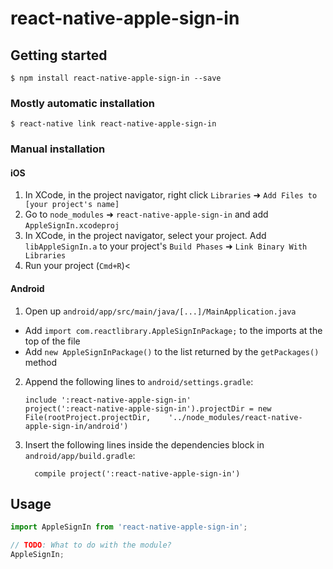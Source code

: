 # react-native-apple-sign-in

## Getting started

`$ npm install react-native-apple-sign-in --save`

### Mostly automatic installation

`$ react-native link react-native-apple-sign-in`

### Manual installation


#### iOS

1. In XCode, in the project navigator, right click `Libraries` ➜ `Add Files to [your project's name]`
2. Go to `node_modules` ➜ `react-native-apple-sign-in` and add `AppleSignIn.xcodeproj`
3. In XCode, in the project navigator, select your project. Add `libAppleSignIn.a` to your project's `Build Phases` ➜ `Link Binary With Libraries`
4. Run your project (`Cmd+R`)<

#### Android

1. Open up `android/app/src/main/java/[...]/MainApplication.java`
  - Add `import com.reactlibrary.AppleSignInPackage;` to the imports at the top of the file
  - Add `new AppleSignInPackage()` to the list returned by the `getPackages()` method
2. Append the following lines to `android/settings.gradle`:
  	```
  	include ':react-native-apple-sign-in'
  	project(':react-native-apple-sign-in').projectDir = new File(rootProject.projectDir, 	'../node_modules/react-native-apple-sign-in/android')
  	```
3. Insert the following lines inside the dependencies block in `android/app/build.gradle`:
  	```
      compile project(':react-native-apple-sign-in')
  	```


## Usage
```javascript
import AppleSignIn from 'react-native-apple-sign-in';

// TODO: What to do with the module?
AppleSignIn;
```
